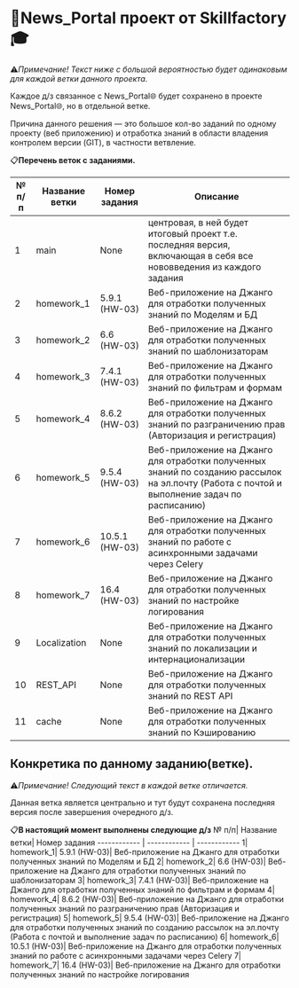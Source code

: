 # 📰News_Portal проект от Skillfactory🎓
⚠️*Примечание! Текст ниже с большой вероятностью будет одинаковым для каждой ветки данного проекта.*

Каждое д/з связанное с News_Portal🌐 будет сохранено в проекте News_Portal🌐, но в отдельной ветке. 

Причина данного решения — это большое кол-во заданий по одному проекту (веб приложению) и отработка знаний в области владения контролем версии (GIT), в частности ветвление.

📋**Перечень веток с заданиями.**

№ п/п| Название ветки | Номер задания  | Описание
------------ |----------------|----------------| -------------
1| main           | None           | центровая, в ней будет итоговый проект т.е. последняя версия, включающая в себя все нововведения из каждого задания
2| homework_1     | 5.9.1 (HW-03)  | Веб-приложение на Джанго для отработки полученных знаний по Моделям и БД
3| homework_2     | 6.6 (HW-03)    | Веб-приложение на Джанго для отработки полученных знаний по шаблонизаторам
4| homework_3     | 7.4.1 (HW-03)  | Веб-приложение на Джанго для отработки полученных знаний по фильтрам и формам
5| homework_4     | 8.6.2 (HW-03)  | Веб-приложение на Джанго для отработки полученных знаний по разграничению прав (Авторизация и регистрация)
6| homework_5     | 9.5.4 (HW-03)  | Веб-приложение на Джанго для отработки полученных знаний по созданию рассылок на эл.почту (Работа с почтой и выполнение задач по расписанию)
7| homework_6     | 10.5.1 (HW-03) | Веб-приложение на Джанго для отработки полученных знаний по работе с асинхронными задачами через Celery
8| homework_7     | 16.4 (HW-03)   | Веб-приложение на Джанго для отработки полученных знаний по настройке логирования
9| Localization   | None           | Веб-приложение на Джанго для отработки полученных знаний по локализации и интернационализации
10| REST_API       | None           | Веб-приложение на Джанго для отработки полученных знаний по REST API
11| cache          | None           | Веб-приложение на Джанго для отработки полученных знаний по Кэшированию



## Конкретика по данному заданию(ветке).

⚠️*Примечание! Следующий текст в каждой ветке отличается.*

Данная ветка является центрально и тут будут сохранена последняя версия после завершения очередного д/з.

📋**В настоящий момент выполнены следующие д/з**
№ п/п| Название ветки| Номер задания
------------ | ------------ | ------------
1| homework_1| 5.9.1 (HW-03)| Веб-приложение на Джанго для отработки полученных знаний по Моделям и БД
2| homework_2| 6.6 (HW-03)| Веб-приложение на Джанго для отработки полученных знаний по шаблонизаторам
3| homework_3| 7.4.1 (HW-03)| Веб-приложение на Джанго для отработки полученных знаний по фильтрам и формам
4| homework_4| 8.6.2 (HW-03)| Веб-приложение на Джанго для отработки полученных знаний по разграничению прав (Авторизация и регистрация)
5| homework_5| 9.5.4 (HW-03)| Веб-приложение на Джанго для отработки полученных знаний по созданию рассылок на эл.почту (Работа с почтой и выполнение задач по расписанию)
6| homework_6| 10.5.1 (HW-03)| Веб-приложение на Джанго для отработки полученных знаний по работе с асинхронными задачами через Celery
7| homework_7| 16.4 (HW-03)| Веб-приложение на Джанго для отработки полученных знаний по настройке логирования


